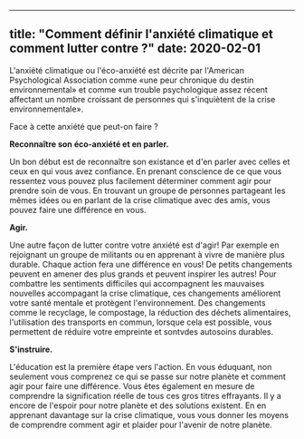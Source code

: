 
---
title: "Comment définir l'anxiété climatique et comment lutter contre ?"
date: 2020-02-01
--- 
 L'anxiété climatique ou l'éco-anxiété est décrite par l'American Psychological Association comme «une peur chronique du destin environnemental» et comme «un trouble psychologique assez récent affectant un nombre croissant de personnes qui s'inquiètent de la crise environnementale».

 Face à cette anxiété que peut-on faire ?

**Reconnaître son éco-anxiété et en parler.**

Un bon début est de reconnaître son existance et d'en parler avec celles et ceux en qui vous avez confiance. En prenant conscience de ce que vous ressentez vous pouvez plus facilement déterminer comment agir pour prendre soin de vous.
En trouvant un groupe de personnes partageant les mêmes idées ou en parlant de la crise climatique avec des amis, vous pouvez faire une différence en vous.


**Agir.**

Une autre façon de lutter contre votre anxiété est d'agir! Par exemple en rejoignant un groupe de militants ou en apprenant à vivre de manière plus durable. Chaque action fera une différence en vous! De petits changements peuvent en amener des plus grands et peuvent inspirer les autres! Pour combattre les sentiments difficiles qui accompagnent les mauvaises nouvelles accompagant la crise climatique, ces changements améliorent votre santé mentale et protègent l'environnement. Des changements comme le recyclage, le compostage, la réduction des déchets alimentaires, l'utilisation des transports en commun, lorsque cela est possible, vous permettent de réduire votre empreinte et sontvdes autosoins durables.


**S'instruire.**

L'éducation est la première étape vers l'action. En vous éduquant, non seulement vous comprenez ce qui se passe sur notre planète et comment agir pour faire une différence. Vous êtes également en mesure de comprendre la signification réelle de tous ces gros titres effrayants. Il y a encore de l'espoir pour notre planète et des solutions existent. En en apprenant davantage sur la crise climatique, vous vous donner les moyens de comprendre comment agir et plaider pour l'avenir de notre planète.